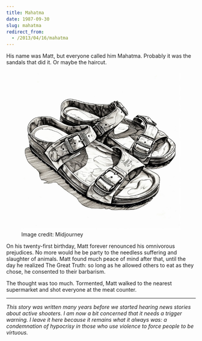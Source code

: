 ```yaml
---
title: Mahatma
date: 1987-09-30
slug: mahatma
redirect_from:
  - /2013/04/16/mahatma
---
```


His name was Matt, but everyone called him Mahatma. Probably it was the sandals that did it. Or maybe the haircut.

<figure><img src="assets/sandals.jpg" /></a><figcaption>Image credit: Midjourney</figcaption></figure>

On his twenty-first birthday, Matt forever renounced his omnivorous prejudices. No more would he be party to the needless suffering and slaughter of animals. Matt found much peace of mind after that, until the day he realized The Great Truth: so long as he allowed others to eat as they chose, he consented to their barbarism.

The thought was too much. Tormented, Matt walked to the nearest supermarket and shot everyone at the meat counter.

<hr>

*This story was written many years before we started hearing news stories about active shooters. I am now a bit concerned that it needs a trigger warning. I leave it here because it remains what it always was: a condemnation of hypocrisy in those who use violence to force people to be virtuous.*